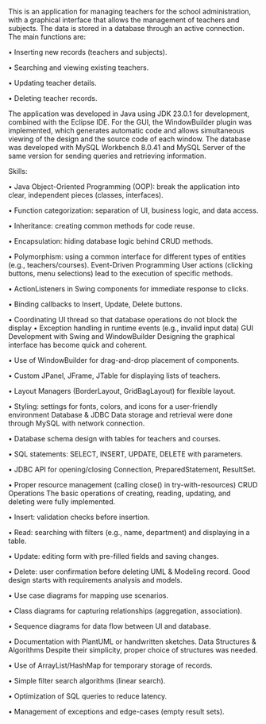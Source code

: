 This is an application for managing teachers for the school administration, with a graphical interface that allows the management of teachers and subjects. The data is stored in a database through an active connection. The main functions are: 

• Inserting new records (teachers and subjects). 

• Searching and viewing existing teachers.

• Updating teacher details. 

• Deleting teacher records.

The application was developed in Java using JDK 23.0.1 for development, combined with the Eclipse IDE. For the GUI, the WindowBuilder plugin was implemented, which generates automatic code and allows simultaneous viewing of the design and the source code of each window. The database was developed with MySQL Workbench 8.0.41 and MySQL Server of the same version for sending queries and retrieving information.


Skills:

• Java Object-Oriented Programming (OOP): break the application into clear, independent pieces (classes, interfaces).

• Function categorization: separation of UI, business logic, and data access.

• Inheritance: creating common methods for code reuse.

• Encapsulation: hiding database logic behind CRUD methods. 

• Polymorphism: using a common interface for different types of entities (e.g., teachers/courses). Event-Driven Programming User actions (clicking buttons, menu selections) lead to the execution of specific methods. 

• ActionListeners in Swing components for immediate response to clicks.

• Binding callbacks to Insert, Update, Delete buttons. 

• Coordinating UI thread so that database operations do not block the display • Exception handling in runtime events (e.g., invalid input data) GUI Development with Swing and WindowBuilder Designing the graphical interface has become quick and coherent.

• Use of WindowBuilder for drag-and-drop placement of components.

• Custom JPanel, JFrame, JTable for displaying lists of teachers.

• Layout Managers (BorderLayout, GridBagLayout) for flexible layout.

• Styling: settings for fonts, colors, and icons for a user-friendly environment Database & JDBC Data storage and retrieval were done through MySQL with network connection. 

• Database schema design with tables for teachers and courses.

• SQL statements: SELECT, INSERT, UPDATE, DELETE with parameters.

• JDBC API for opening/closing Connection, PreparedStatement, ResultSet.

• Proper resource management (calling close() in try-with-resources) CRUD Operations The basic operations of creating, reading, updating, and deleting were fully implemented.

• Insert: validation checks before insertion.

• Read: searching with filters (e.g., name, department) and displaying in a table.

• Update: editing form with pre-filled fields and saving changes.

• Delete: user confirmation before deleting UML & Modeling record. Good design starts with requirements analysis and models. 

• Use case diagrams for mapping use scenarios.

• Class diagrams for capturing relationships (aggregation, association).

• Sequence diagrams for data flow between UI and database.

• Documentation with PlantUML or handwritten sketches. Data Structures & Algorithms Despite their simplicity, proper choice of structures was needed. 

• Use of ArrayList/HashMap for temporary storage of records.

• Simple filter search algorithms (linear search).

• Optimization of SQL queries to reduce latency.

• Management of exceptions and edge-cases (empty result sets).
